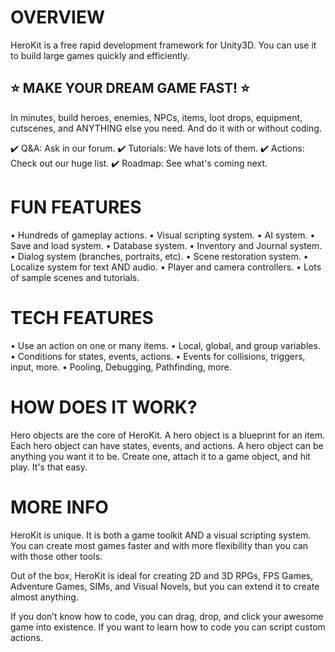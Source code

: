 # OVERVIEW
HeroKit is a free rapid development framework for Unity3D. You can use it to build large games quickly and efficiently. 

## ⭐ MAKE YOUR DREAM GAME FAST! ⭐ 

In minutes, build heroes, enemies, NPCs, items, loot drops, equipment, cutscenes, and ANYTHING else you need. And do it with or without coding. 

✔️ Q&A: Ask in our forum.
✔️ Tutorials: We have lots of them. 
✔️ Actions: Check out our huge list. 
✔️ Roadmap: See what's coming next. 

# FUN FEATURES 
• Hundreds of gameplay actions.
• Visual scripting system.
• AI system.
• Save and load system.
• Database system.
• Inventory and Journal system.
• Dialog system (branches, portraits, etc).
• Scene restoration system.
• Localize system for text AND audio.
• Player and camera controllers.
• Lots of sample scenes and tutorials. 

# TECH FEATURES 
• Use an action on one or many items.
• Local, global, and group variables.
• Conditions for states, events, actions.
• Events for collisions, triggers, input, more.
• Pooling, Debugging, Pathfinding, more. 

# HOW DOES IT WORK? 
Hero objects are the core of HeroKit. A hero object is a blueprint for an item. Each hero object can have states, events, and actions. A hero object can be anything you want it to be. Create one, attach it to a game object, and hit play. It's that easy. 

# MORE INFO 
HeroKit is unique. It is both a game toolkit AND a visual scripting system. You can create most games faster and with more flexibility than you can with those other tools. 

Out of the box, HeroKit is ideal for creating 2D and 3D RPGs, FPS Games, Adventure Games, SIMs, and Visual Novels, but you can extend it to create almost anything. 

If you don’t know how to code, you can drag, drop, and click your awesome game into existence. If you want to learn how to code you can script custom actions. 
